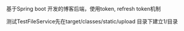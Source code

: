 基于Spring boot 开发的博客后端，使用token, refresh token机制

测试TestFileService先在target/classes/static/upload 目录下建立1/目录